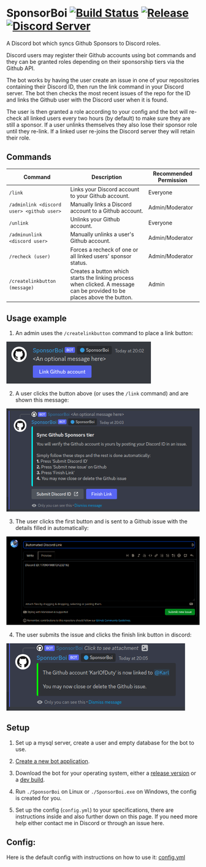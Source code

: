 # SponsorBoi [![Build Status](https://jenkins.karlofduty.com/job/CI/job/SponsorBoi/job/master/badge/icon)](https://jenkins.karlofduty.com/blue/organizations/jenkins/CI%2FSponsorBoi/activity) <!--[![Downloads](https://img.shields.io/github/downloads/KarlOfDuty/SponsorBoi/total.svg)](https://github.com/KarlOfDuty/SponsorBoi/releases)--> [![Release](https://img.shields.io/github/release/KarlofDuty/SponsorBoi.svg)](https://github.com/KarlOfDuty/SponsorBoi/releases) [![Discord Server](https://img.shields.io/discord/430468637183442945.svg?label=discord)](https://discord.gg/C5qMvkj)
A Discord bot which syncs Github Sponsors to Discord roles.

Discord users may register their Github accounts using bot commands and they can be granted roles depending on their sponsorship tiers via the Github API.

The bot works by having the user create an issue in one of your repositories containing their Discord ID, then run the link command in your Discord server. The bot then checks the most recent issues of the repo for the ID and links the Github user with the Discord user when it is found.

The user is then granted a role according to your config and the bot will re-check all linked users every two hours (by default) to make sure they are still a sponsor. If a user unlinks themselves they also lose their sponsor role until they re-link. If a linked user re-joins the Discord server they will retain their role.

## Commands

| Command                                   | Description                                                                                                              | Recommended Permission |
|-------------------------------------------|--------------------------------------------------------------------------------------------------------------------------|------------------------|
| `/link`                                   | Links your Discord account to your Github account.                                                                       | Everyone               |
| `/adminlink <discord user> <github user>` | Manually links a Discord account to a Github account.                                                                    | Admin/Moderator        |
| `/unlink`                                 | Unlinks your Github account.                                                                                             | Everyone               |
| `/adminunlink <discord user>`             | Manually unlinks a user's Github account.                                                                                | Admin/Moderator        |
| `/recheck (user)`                         | Forces a recheck of one or all linked users' sponsor status.                                                             | Admin/Moderator        |
| `/createlinkbutton (message)`             | Creates a button which starts the linking process when clicked. A message can be provided to be places above the button. | Admin                  |

## Usage example

1. An admin uses the `/createlinkbutton` command to place a link button:

![Create link button command example](docs/img/createlinkbutton_example.png)

2. A user clicks the button above (or uses the `/link` command) and are shown this message:

![Example of user prompt](docs/img/first_button_pressed_example.png)

3. The user clicks the first button and is sent to a Github issue with the details filled in automatically:

![Example of github issue](docs/img/submit_discord_id_example.png)

4. The user submits the issue and clicks the finish link button in discord:

![Example of github issue](docs/img/finished_example.png)

## Setup

1. Set up a mysql server, create a user and empty database for the bot to use.

2. [Create a new bot application](https://discordpy.readthedocs.io/en/latest/discord.html).

3. Download the bot for your operating system, either a [release version](https://github.com/KarlOfDuty/SponsorBoi/releases) or a [dev build](https://jenkins.karlofduty.com/blue/organizations/jenkins/SponsorBoi/activity).

4. Run `./SponsorBoi` on Linux or `./SponsorBoi.exe` on Windows, the config is created for you.

5. Set up the config (`config.yml`) to your specifications, there are instructions inside and also further down on this page. If you need more help either contact me in Discord or through an issue here.

## Config:

Here is the default config with instructions on how to use it: [config.yml](./default_config.yml)

